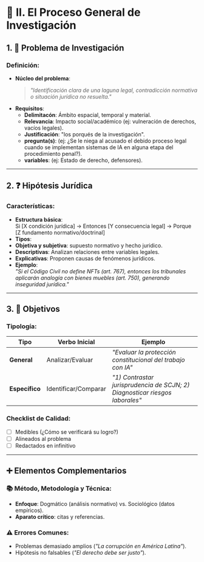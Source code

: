 # 📝 II. El Proceso General de Investigación  

## 1. 🎯 **Problema de Investigación**  
### Definición:  
- **Núcleo del problema**:  
  > *"Identificación clara de una laguna legal, contradicción normativa o situación jurídica no resuelta."*  
- **Requisitos**:  
  - **Delimitacón**: Ámbito espacial, temporal y material.  
  - **Relevancia**: Impacto social/académico (ej: vulneración de derechos, vacíos legales).
  - **Justificación**: "los porqués de la investigación".
  - **pregunta(s)**: (ej: ¿Se le niega al acusado el debido proceso legal cuando se implementan sistemas de IA en alguna etapa del procedimiento penal?).
  - **variables**: (ej: Estado de derecho, defensores).
---
## 2. ❓ **Hipótesis Jurídica**  
### Características:  
- **Estructura básica**:  
Si [X condición jurídica] → Entonces [Y consecuencia legal] → Porque [Z fundamento normativo/doctrinal]
- **Tipos**:
- **Objetiva y subjetiva**: supuesto normativo y hecho juridico.
- **Descriptivas**: Analizan relaciones entre variables legales.  
- **Explicativas**: Proponen causas de fenómenos jurídicos.  
- **Ejemplo**:  
*"Si el Código Civil no define NFTs (art. 767), entonces los tribunales aplicarán analogía con bienes muebles (art. 750), generando inseguridad jurídica."*  

---

## 3. 🎯 **Objetivos**  
### Tipología:  
| Tipo          | Verbo Inicial | Ejemplo                                  |  
|---------------|---------------|------------------------------------------|  
| **General**   | Analizar/Evaluar | *"Evaluar la protección constitucional del trabajo con IA"* |  
| **Específico**| Identificar/Comparar | *"1) Contrastar jurisprudencia de SCJN; 2) Diagnosticar riesgos laborales"* |  

### Checklist de Calidad:  
- [ ] Medibles (¿Cómo se verificará su logro?)  
- [ ] Alineados al problema  
- [ ] Redactados en infinitivo  

---

## ➕ **Elementos Complementarios**  
### 📚 **Método, Metodología y Técnica**:  
- **Enfoque**: Dogmático (análisis normativo) vs. Sociológico (datos empíricos).  
- **Aparato crítico**: citas y referencias.    

### ⚠️ **Errores Comunes**:  
- Problemas demasiado amplios (*"La corrupción en América Latina"*).  
- Hipótesis no falsables (*"El derecho debe ser justo"*).  


